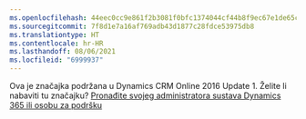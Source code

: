 ```yaml
---
ms.openlocfilehash: 44eec0cc9e861f2b3081f0bfc1374044cf44b8f9ec67e1de65cd29cc27f9ad2e
ms.sourcegitcommit: 7f8d1e7a16af769adb43d1877c28fdce53975db8
ms.translationtype: HT
ms.contentlocale: hr-HR
ms.lasthandoff: 08/06/2021
ms.locfileid: "6999937"
---
```

Ova je značajka podržana u Dynamics CRM Online 2016 Update 1. Želite li nabaviti tu značajku? [Pronađite svojeg administratora sustava Dynamics 365 ili osobu za podršku](/dynamics365/customerengagement/on-premises/basics/find-administrator-support)